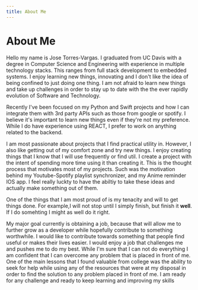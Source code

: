 ```yaml
---
title: About Me
---
```


# About Me
<div id="divider"></div>

Hello my name is Jose Torres-Vargas. I graduated from UC Davis with a degree in
Computer Science and Engineering with experience in multiple technology stacks.
This ranges from full stack development to embedded systems. I enjoy learning
new things, innovating and I don't like the idea of being confined to just
doing one thing. I am not afraid to learn new things and take up challenges in 
order to stay up to date with the the ever rapidly evolution of Software and
Technology.  

Recently I've been focused on my Python and Swift projects and how I can
integrate them with 3rd party APIs such as those from google or spotify. I
believe it's important to learn new things even if they're not my preference.
While I do have experience using REACT, I prefer to work on anything related to
the backend.   

I am most passionate about projects that I find practical utility in. However, 
I also like getting out of my comfort zone and try new things. I enjoy creating
things that I know that I will use frequently or find util. I create a project
with the intent of spending more time using it than creating it. This is the
thought process that motivates most of my projects. Such was the motivation
behind my Youtube-Spotify playlist synchronizer, and my Anime reminder IOS app.
I feel really luckty to have the abiltiy to take these ideas and actually make
something out of them.

One of the things that I am most proud of is my tenacity and will to get things
done. For example,I will not stop until I simply finish, but finish it **well**.
If I do somehting I might as well do it right.

My major goal currently is obtaining a job, because that will allow me to
further grow as a developer while hopefully contribute to something worthwhile.
I would like to contribute towards something that people find useful or makes 
their lives easier. I would enjoy a job that challenges me and pushes me to do
my best. While I'm sure that I can not do everything I am confident that I can
overcome any problem that is placed in front of me. One of the main lessons that
I found valuable from college was the ability to seek for help while using any
of the resources that were at my disposal in order to find the solution to any
problem placed in front of me. I am ready for any challenge and ready to keep
learning and improving my skills
 
